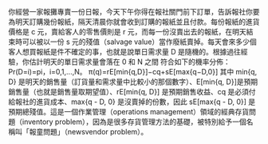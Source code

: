 你經營一家報攤專賣一份日報，今天下午你得在報社關門前下訂單，告訴報社你要為明天訂購幾份報紙，隔天清晨你就會收到訂購的報紙並且付款。每份報紙的進貨價格是 c 元，賣給客人的零售價則是 r 元，而每一份沒賣出去的報紙，在明天結束時可以被以一份 s 元的殘值（salvage value）當作廢紙賣掉。每天會來多少個客人想買報紙是件不確定的事，也就是說單日需求量 D 是隨機的。根據過往經驗，你估計明天的單日需求量會落在 0 和 N 之間
符合如下的機率分佈：Pr(D=i)=pi，i=0,1,...,N。
π(q)=rE[min{q,D}]−cq+sE[max{q−D,0}]
其中 min{q, D} 是明天的銷售量（訂貨量和需求量中比較小的那個數字）、E[min{q, D}]是預期銷售量（也就是銷售量取期望值）、rE[min{q, D}] 是預期銷售收益、cq 是必須付給報社的進貨成本、max{q - D, 0} 是沒賣掉的份數，因此 sE[max{q - D, 0}] 是預期總殘值。這是一個作業管理（operations management）領域的經典存貨問題（inventory problem），因為是很多存貨管理方法的基礎，被特別給予一個名稱叫「報童問題」（newsvendor problem）。
